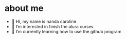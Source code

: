 # about me 
- 👋 Hi, my name is nanda caroline
- 👀 I’m interested in finish the alura curses
- 🌱 I’m currently learning how to use the github program
